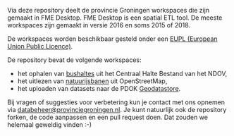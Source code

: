 Via deze repository deelt de provincie Groningen workspaces die zijn gemaakt in FME Desktop. FME Desktop is een spatial ETL tool. De meeste workspaces zijn gemaakt in versie 2016 en soms 2015 of 2018. 

De workspaces worden beschikbaar gesteld onder een [EUPL (European Union Public Licence)](https://eupl.eu/1.2/nl/).

De repository bevat de volgende workspaces:
* het ophalen van [bushaltes](../../tree/master/bushaltes) uit het Centraal Halte Bestand van het NDOV,
* het uitlezen van [natuurijsbanen](../../tree/master/natuurijsbanen) uit OpenStreetMap,
* het uploaden van datasets naar de PDOK [Geodatastore](../../tree/master/geodatastore).

Bij vragen of suggesties voor verbetering kun je contact met ons opnemen via databeheer@provinciegroningen.nl. 
Je kunt natuurlijk ook de repository forken, de code aanpassen en een pull request doen. Dat zouden we helemaal geweldig vinden :-)